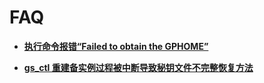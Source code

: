 # FAQ<a name="ZH-CN_TOPIC_0249632272"></a>

-   **[执行命令报错“Failed to obtain the GPHOME”](执行命令报错-Failed-to-obtain-the-GPHOME.md)**  

-   **[gs\_ctl 重建备实例过程被中断导致秘钥文件不完整恢复方法](gs_ctl-重建备实例过程被中断导致秘钥文件不完整恢复方法.md)**  


